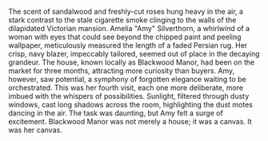 The scent of sandalwood and freshly-cut roses hung heavy in the air, a stark contrast to the stale cigarette smoke clinging to the walls of the dilapidated Victorian mansion.  Amelia "Amy"  Silverthorn, a whirlwind of a woman with eyes that could see beyond the chipped paint and peeling wallpaper, meticulously measured the length of a faded Persian rug.  Her crisp, navy blazer, impeccably tailored, seemed out of place in the decaying grandeur.  The house, known locally as Blackwood Manor, had been on the market for three months, attracting more curiosity than buyers.  Amy, however, saw potential, a symphony of forgotten elegance waiting to be orchestrated.  This was her fourth visit, each one more deliberate, more imbued with the whispers of possibilities.  Sunlight, filtered through dusty windows, cast long shadows across the room, highlighting the dust motes dancing in the air.  The task was daunting, but Amy felt a surge of excitement.  Blackwood Manor was not merely a house; it was a canvas. It was her canvas.
